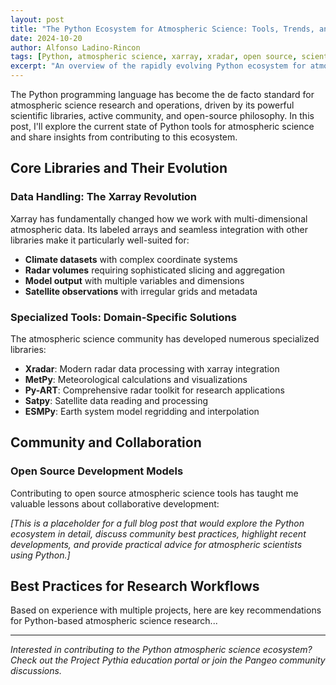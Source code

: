 ```yaml
---
layout: post
title: "The Python Ecosystem for Atmospheric Science: Tools, Trends, and Community"
date: 2024-10-20
author: Alfonso Ladino-Rincon
tags: [Python, atmospheric science, xarray, xradar, open source, scientific computing]
excerpt: "An overview of the rapidly evolving Python ecosystem for atmospheric science, highlighting key libraries, community initiatives, and best practices for modern research workflows."
---
```


The Python programming language has become the de facto standard for atmospheric science research and operations, driven by its powerful scientific libraries, active community, and open-source philosophy. In this post, I'll explore the current state of Python tools for atmospheric science and share insights from contributing to this ecosystem.

## Core Libraries and Their Evolution

### Data Handling: The Xarray Revolution

Xarray has fundamentally changed how we work with multi-dimensional atmospheric data. Its labeled arrays and seamless integration with other libraries make it particularly well-suited for:

- **Climate datasets** with complex coordinate systems
- **Radar volumes** requiring sophisticated slicing and aggregation
- **Model output** with multiple variables and dimensions
- **Satellite observations** with irregular grids and metadata

### Specialized Tools: Domain-Specific Solutions

The atmospheric science community has developed numerous specialized libraries:

- **Xradar**: Modern radar data processing with xarray integration
- **MetPy**: Meteorological calculations and visualizations  
- **Py-ART**: Comprehensive radar toolkit for research applications
- **Satpy**: Satellite data reading and processing
- **ESMPy**: Earth system model regridding and interpolation

## Community and Collaboration

### Open Source Development Models

Contributing to open source atmospheric science tools has taught me valuable lessons about collaborative development:

*[This is a placeholder for a full blog post that would explore the Python ecosystem in detail, discuss community best practices, highlight recent developments, and provide practical advice for atmospheric scientists using Python.]*

## Best Practices for Research Workflows

Based on experience with multiple projects, here are key recommendations for Python-based atmospheric science research...

---

*Interested in contributing to the Python atmospheric science ecosystem? Check out the Project Pythia education portal or join the Pangeo community discussions.*